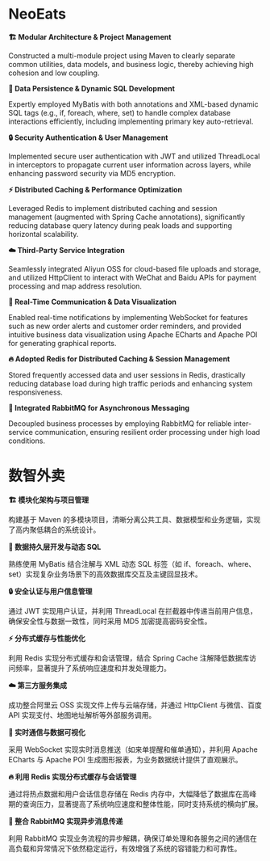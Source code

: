 # NeoEats

**🏗️ Modular Architecture & Project Management**

Constructed a multi-module project using Maven to clearly separate common utilities, data models, and business logic, thereby achieving high cohesion and low coupling.

**💾 Data Persistence & Dynamic SQL Development**

Expertly employed MyBatis with both annotations and XML-based dynamic SQL tags (e.g., if, foreach, where, set) to handle complex database interactions efficiently, including implementing primary key auto-retrieval.

**🔒 Security Authentication & User Management**

Implemented secure user authentication with JWT and utilized ThreadLocal in interceptors to propagate current user information across layers, while enhancing password security via MD5 encryption.

**⚡ Distributed Caching & Performance Optimization**

Leveraged Redis to implement distributed caching and session management (augmented with Spring Cache annotations), significantly reducing database query latency during peak loads and supporting horizontal scalability.

**☁️ Third-Party Service Integration**

Seamlessly integrated Aliyun OSS for cloud-based file uploads and storage, and utilized HttpClient to interact with WeChat and Baidu APIs for payment processing and map address resolution.

**📡 Real-Time Communication & Data Visualization**

Enabled real-time notifications by implementing WebSocket for features such as new order alerts and customer order reminders, and provided intuitive business data visualization using Apache ECharts and Apache POI for generating graphical reports.

**🔥 Adopted Redis for Distributed Caching & Session Management**

Stored frequently accessed data and user sessions in Redis, drastically reducing database load during high traffic periods and enhancing system responsiveness.

**🚀 Integrated RabbitMQ for Asynchronous Messaging**

Decoupled business processes by employing RabbitMQ for reliable inter-service communication, ensuring resilient order processing under high load conditions.

# 数智外卖

**🏗️ 模块化架构与项目管理**

构建基于 Maven 的多模块项目，清晰分离公共工具、数据模型和业务逻辑，实现了高内聚低耦合的系统设计。

**💾 数据持久层开发与动态 SQL**

熟练使用 MyBatis 结合注解与 XML 动态 SQL 标签（如 if、foreach、where、set）实现复杂业务场景下的高效数据库交互及主键回显技术。

**🔒 安全认证与用户信息管理**

通过 JWT 实现用户认证，并利用 ThreadLocal 在拦截器中传递当前用户信息，确保安全性与数据一致性，同时采用 MD5 加密提高密码安全性。

**⚡ 分布式缓存与性能优化**

利用 Redis 实现分布式缓存和会话管理，结合 Spring Cache 注解降低数据库访问频率，显著提升了系统响应速度和并发处理能力。

**☁️ 第三方服务集成**

成功整合阿里云 OSS 实现文件上传与云端存储，并通过 HttpClient 与微信、百度 API 实现支付、地图地址解析等外部服务调用。

**📡 实时通信与数据可视化**

采用 WebSocket 实现实时消息推送（如来单提醒和催单通知），并利用 Apache ECharts 与 Apache POI 生成图形报表，为业务数据统计提供了直观展示。

**🔥 利用 Redis 实现分布式缓存与会话管理**

通过将热点数据和用户会话信息存储在 Redis 内存中，大幅降低了数据库在高峰期的查询压力，显著提高了系统响应速度和整体性能，同时支持系统的横向扩展。

**🚀 整合 RabbitMQ 实现异步消息传递**

利用 RabbitMQ 实现业务流程的异步解耦，确保订单处理和各服务之间的通信在高负载和异常情况下依然稳定运行，有效增强了系统的容错能力和可靠性。
